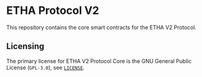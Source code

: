 # ETHA Protocol V2

This repository contains the core smart contracts for the ETHA V2 Protocol.

## Licensing

The primary license for ETHA V2 Protocol Core is the GNU General Public License (`GPL-3.0`), see [`LICENSE`](./LICENSE).
